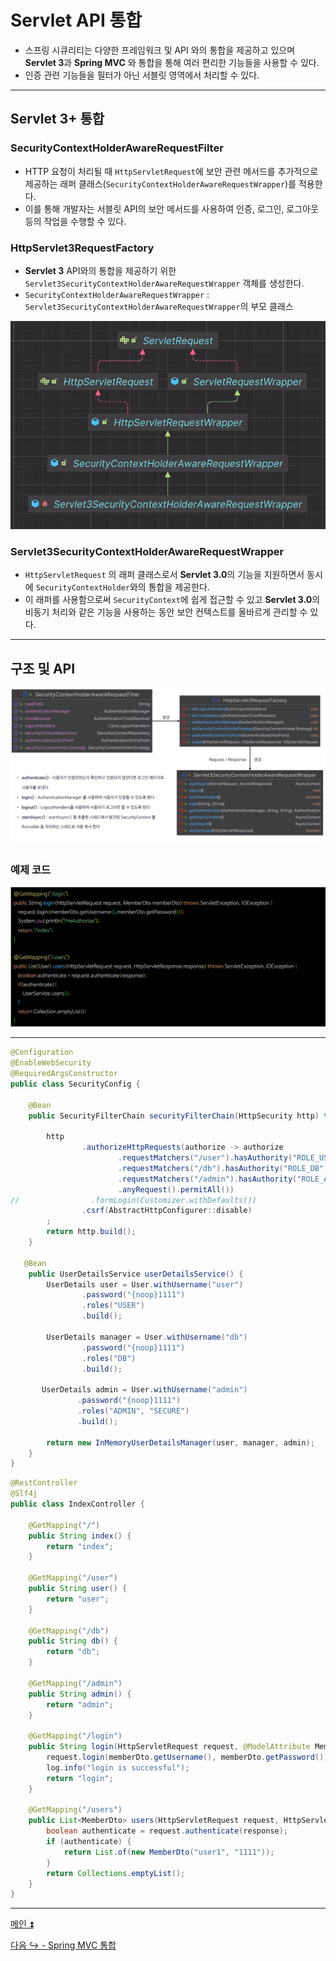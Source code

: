 # Servlet API 통합

- 스프링 시큐리티는 다양한 프레임워크 및 API 와의 통합을 제공하고 있으며 **Servlet 3**과 **Spring MVC** 와 통합을 통해 여러 편리한 기능들을 사용할 수 있다.
- 인증 관련 기능들을 필터가 아닌 서블릿 영역에서 처리할 수 있다.

---

## Servlet 3+ 통합

### SecurityContextHolderAwareRequestFilter
- HTTP 요청이 처리될 때 `HttpServletRequest`에 보안 관련 메서드를 추가적으로 제공하는 래퍼 클래스(`SecurityContextHolderAwareRequestWrapper`)를 적용한다.
- 이를 통해 개발자는 서블릿 API의 보안 메서드를 사용하여 인증, 로그인, 로그아웃 등의 작업을 수행할 수 있다.

### HttpServlet3RequestFactory
- **Servlet 3** API와의 통합을 제공하기 위한 `Servlet3SecurityContextHolderAwareRequestWrapper` 객체를 생성한다.
- `SecurityContextHolderAwareRequestWrapper` : `Servlet3SecurityContextHolderAwareRequestWrapper`의 부모 클래스

![img.png](image/img.png)

### Servlet3SecurityContextHolderAwareRequestWrapper
- `HttpServletRequest` 의 래퍼 클래스로서 **Servlet 3.0**의 기능을 지원하면서 동시에 `SecurityContextHolder`와의 통합을 제공한다.
- 이 래퍼를 사용함으로써 `SecurityContext`에 쉽게 접근할 수 있고 **Servlet 3.0**의 비동기 처리와 같은 기능을 사용하는 동안 보안 컨텍스트를 올바르게 관리할 수 있다.

---

## 구조 및 API

![img_1.png](image/img_1.png)

### 예제 코드

![img_2.png](image/img_2.png)

---

```java
@Configuration
@EnableWebSecurity
@RequiredArgsConstructor
public class SecurityConfig {

    @Bean
    public SecurityFilterChain securityFilterChain(HttpSecurity http) throws Exception {

        http
                .authorizeHttpRequests(authorize -> authorize
                        .requestMatchers("/user").hasAuthority("ROLE_USER")
                        .requestMatchers("/db").hasAuthority("ROLE_DB")
                        .requestMatchers("/admin").hasAuthority("ROLE_ADMIN")
                        .anyRequest().permitAll())
//                .formLogin(Customizer.withDefaults())
                .csrf(AbstractHttpConfigurer::disable)
        ;
        return http.build();
    }

   @Bean
    public UserDetailsService userDetailsService() {
        UserDetails user = User.withUsername("user")
                .password("{noop}1111")
                .roles("USER")
                .build();

        UserDetails manager = User.withUsername("db")
                .password("{noop}1111")
                .roles("DB")
                .build();

       UserDetails admin = User.withUsername("admin")
               .password("{noop}1111")
               .roles("ADMIN", "SECURE")
               .build();

        return new InMemoryUserDetailsManager(user, manager, admin);
    }
}
```
```java
@RestController
@Slf4j
public class IndexController {

    @GetMapping("/")
    public String index() {
        return "index";
    }

    @GetMapping("/user")
    public String user() {
        return "user";
    }

    @GetMapping("/db")
    public String db() {
        return "db";
    }

    @GetMapping("/admin")
    public String admin() {
        return "admin";
    }

    @GetMapping("/login")
    public String login(HttpServletRequest request, @ModelAttribute MemberDto memberDto) throws ServletException {
        request.login(memberDto.getUsername(), memberDto.getPassword());
        log.info("login is successful");
        return "login";
    }

    @GetMapping("/users")
    public List<MemberDto> users(HttpServletRequest request, HttpServletResponse response) throws ServletException, IOException {
        boolean authenticate = request.authenticate(response);
        if (authenticate) {
            return List.of(new MemberDto("user1", "1111"));
        }
        return Collections.emptyList();
    }
}
```

---

[메인 ⏫](https://github.com/genesis12345678/TIL/blob/main/Spring/security/main.md)

[다음 ↪️ - Spring MVC 통합](https://github.com/genesis12345678/TIL/blob/main/Spring/security/Integration/SpringMVC.md)
